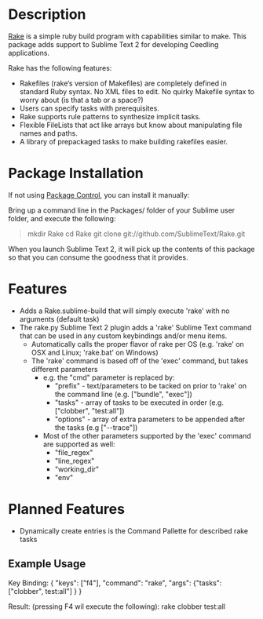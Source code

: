 Description
===========
[Rake](http://rake.rubyforge.org/) is a simple ruby build program with capabilities similar to make. This package adds support to Sublime Text 2 for developing Ceedling applications.

Rake has the following features:
* Rakefiles (rake‘s version of Makefiles) are completely defined in standard Ruby syntax. No XML files to edit. No quirky Makefile syntax to worry about (is that a tab or a space?)
* Users can specify tasks with prerequisites.
* Rake supports rule patterns to synthesize implicit tasks.
* Flexible FileLists that act like arrays but know about manipulating file names and paths.
* A library of prepackaged tasks to make building rakefiles easier.

Package Installation
====================
If not using [Package Control](http://wbond.net/sublime_packages/package_control), you can install it manually:

Bring up a command line in the Packages/ folder of your Sublime user folder, and execute the following:
> mkdir Rake
> cd Rake
> git clone git://github.com/SublimeText/Rake.git

When you launch Sublime Text 2, it will pick up the contents of this package so that you can consume the goodness that it provides.

Features
========
* Adds a Rake.sublime-build that will simply execute 'rake' with no arguments (default task)
* The rake.py Sublime Text 2 plugin adds a 'rake' Sublime Text command that can be used in any custom keybindings and/or menu items.
	* Automatically calls the proper flavor of rake per OS (e.g. 'rake' on OSX and Linux; 'rake.bat' on Windows)
	* The 'rake' command is based off of the 'exec' command, but takes different parameters
		* e.g. the "cmd" parameter is replaced by:
			* "prefix" - text/parameters to be tacked on prior to 'rake' on the command line (e.g. ["bundle", "exec"])
			* "tasks" - array of tasks to be executed in order (e.g. ["clobber", "test:all"])
			* "options" - array of extra parameters to be appended after the tasks (e.g ["--trace"])
		* Most of the other parameters supported by the 'exec' command are supported as well:
			* "file_regex"
			* "line_regex"
			* "working_dir"
			* "env"

Planned Features
================
* Dynamically create entries is the Command Pallette for described rake tasks

Example Usage
-------------
Key Binding:
{ "keys": ["f4"], "command": "rake", "args": {"tasks": ["clobber", test:all"] } }

Result: (pressing F4 wil execute the following):
rake clobber test:all
